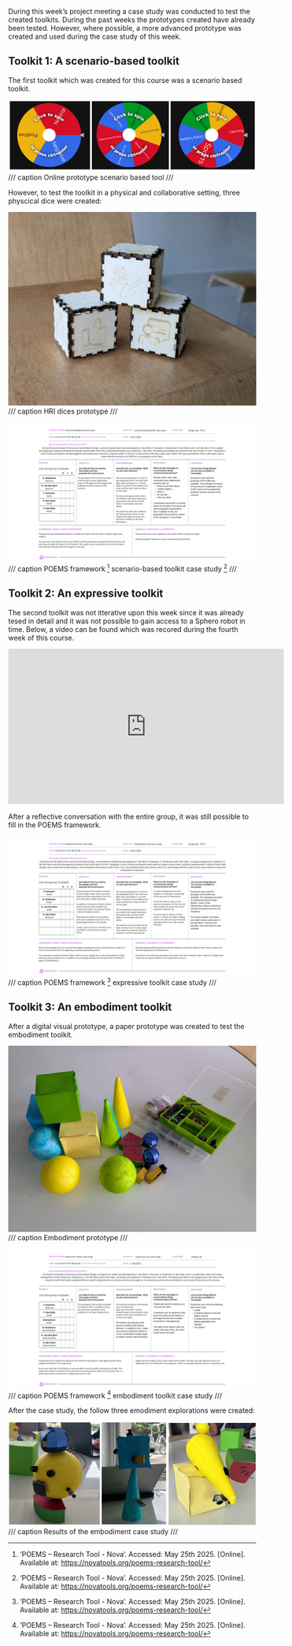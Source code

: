 During this week’s project meeting a case study was conducted to test the created toolkits. During the past weeks the prototypes created have already been tested. However, where possible, a more advanced prototype was created and used during the case study of this week. 

## Toolkit 1: A scenario-based toolkit

The first toolkit which was created for this course was a scenario based toolkit. 

![Online prototype scenario based tool](images/wheels.png)
/// caption
Online prototype scenario based tool
/// 

However, to test the toolkit in a physical and collaborative setting, three physcical dice were created:

![Physical dice](images/scenario_prototype.png)
/// caption
HRI dices prototype
/// 

![POEMS framework scenario-based toolkit case study](images/2.png)
/// caption
POEMS framework [^1] scenario-based toolkit case study [^1]
/// 

[^1]: ‘POEMS – Research Tool - Nova’. Accessed: May 25th 2025. [Online]. Available at: https://novatools.org/poems-research-tool/



## Toolkit 2: An expressive toolkit

The second toolkit was not itterative upon this week since it was already tesed in detail and it was not possible to gain access to a Sphero robot in time. Below, a video can be found which was recored during the fourth week of this course.

<iframe width="560" height="315" src="https://www.youtube-nocookie.com/embed/lp1jXDmAECw?si=lKo0WCg8b0NQTwuf" title="Exploration of emotions and urgency Sphero" frameborder="0" allow="accelerometer; autoplay; clipboard-write; encrypted-media; gyroscope; picture-in-picture; web-share" referrerpolicy="strict-origin-when-cross-origin" allowfullscreen></iframe>

After a reflective conversation with the entire group, it was still possible to fill in the POEMS framework.

![POEMS framework expressive toolkit case study](images/1.png)
/// caption
POEMS framework [^1] expressive toolkit case study
/// 

## Toolkit 3: An embodiment toolkit
After a digital visual prototype, a paper prototype was created to test the embodiment toolkit. 

![embodiment prototype](images/embodiment_prototype.jpg)
/// caption
Embodiment prototype
/// 

![POEMS framework embodiment toolkit case study](images/3.png)
/// caption
POEMS framework [^1] embodiment toolkit case study
/// 

After the case study, the follow three emodiment explorations were created:


![Embodiment exploration](images/result.png)
/// caption
Results of the embodiment case study
/// 